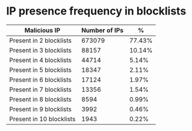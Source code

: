 # IP presence frequency in blocklists
| Malicious IP | Number of IPs | % |
|----|----|----|
| Present in 2 blocklists | 673079 | 77.43% |
| Present in 3 blocklists | 88157 | 10.14% |
| Present in 4 blocklists | 44714 | 5.14% |
| Present in 5 blocklists | 18347 | 2.11% |
| Present in 6 blocklists | 17124 | 1.97% |
| Present in 7 blocklists | 13356 | 1.54% |
| Present in 8 blocklists | 8594 | 0.99% |
| Present in 9 blocklists | 3992 | 0.46% |
| Present in 10 blocklists | 1943 | 0.22% |
